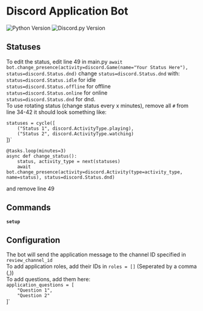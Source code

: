 # Discord Application Bot
![Python Version](https://img.shields.io/badge/python-3.8%2B-blue) ![Discord.py Version](https://img.shields.io/badge/discord.py-2.0%2B-orange)

## Statuses
To edit the status, edit line 49 in main.py `await bot.change_presence(activity=discord.Game(name="Your Status Here"), status=discord.Status.dnd)` change `status=discord.Status.dnd` with:<br>
`status=discord.Status.idle` for idle<br>
`status=discord.Status.offline` for offline<br>
`status=discord.Status.online` for online<br>
`status=discord.Status.dnd` for dnd.<br>
To use rotating status (change status every x minutes), remove all `#` from line 34-42 it should look something like:<br>

`statuses = cycle([`<br>
`    ("Status 1", discord.ActivityType.playing),`<br>
`    ("Status 2", discord.ActivityType.watching)`<br>
])`<br>

`@tasks.loop(minutes=3)`<br>
`async def change_status():`<br>
`    status, activity_type = next(statuses)`<br>
`    await bot.change_presence(activity=discord.Activity(type=activity_type, name=status), status=discord.Status.dnd)`<br>
    
and remove line 49

## Commands
**`setup`**<br>

## Configuration
The bot will send the application message to the channel ID specified in `review_channel_id`<br>
To add application roles, add their IDs in `roles = []` (Seperated by a comma (,))<br>
To add questions, add them here:<br>
`application_questions = [`<br>
`    "Question 1",`<br>
`    "Question 2"`<br>
]`<br>
